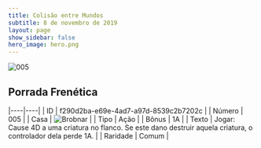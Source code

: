 ```yaml
---
title: Colisão entre Mundos
subtitle: 8 de novembro de 2019
layout: page
show_sidebar: false
hero_image: hero.png
---
```


![005](https://cdn.keyforgegame.com/media/card_front/pt/452_005_CCQXRP7HW4Q8_pt.png)

## Porrada Frenética

|----|----|
| ID | f290d2ba-e69e-4ad7-a97d-8539c2b7202c |
| Número | 005 |
| Casa | ![Brobnar](https://archonarcana.com/images/thumb/e/e0/Brobnar.png/22px-Brobnar.png "Brobnar") |
| Tipo | Ação |
| Bônus | 1A |
| Texto | Jogar: Cause 4D a uma criatura no flanco. Se este dano destruir aquela criatura, o controlador dela perde 1A. |
| Raridade | Comum |
